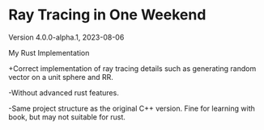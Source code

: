# Ray Tracing in One Weekend

Version 4.0.0-alpha.1, 2023-08-06

My Rust Implementation

+Correct implementation of ray tracing details such as generating random vector on a unit sphere and RR.

-Without advanced rust features.

-Same project structure as the original C++ version. Fine for learning with book, but may not suitable for rust.